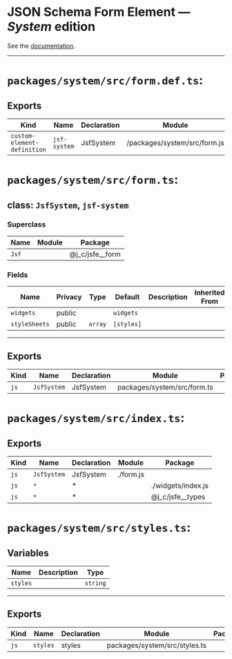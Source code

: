 # JSON Schema Form Element — ***System*** edition

See the [documentation](../../README.md). 

---

# `packages/system/src/form.def.ts`:

## Exports

| Kind                        | Name         | Declaration | Module                       | Package |
| --------------------------- | ------------ | ----------- | ---------------------------- | ------- |
| `custom-element-definition` | `jsf-system` | JsfSystem   | /packages/system/src/form.js |         |

# `packages/system/src/form.ts`:

## class: `JsfSystem`, `jsf-system`

### Superclass

| Name  | Module | Package            |
| ----- | ------ | ------------------ |
| `Jsf` |        | @j\_c/jsfe\_\_form |

### Fields

| Name          | Privacy | Type    | Default    | Description | Inherited From |
| ------------- | ------- | ------- | ---------- | ----------- | -------------- |
| `widgets`     | public  |         | `widgets`  |             |                |
| `styleSheets` | public  | `array` | `[styles]` |             |                |

<hr/>

## Exports

| Kind | Name        | Declaration | Module                      | Package |
| ---- | ----------- | ----------- | --------------------------- | ------- |
| `js` | `JsfSystem` | JsfSystem   | packages/system/src/form.ts |         |

# `packages/system/src/index.ts`:

## Exports

| Kind | Name        | Declaration | Module    | Package             |
| ---- | ----------- | ----------- | --------- | ------------------- |
| `js` | `JsfSystem` | JsfSystem   | ./form.js |                     |
| `js` | `*`         | \*          |           | ./widgets/index.js  |
| `js` | `*`         | \*          |           | @j\_c/jsfe\_\_types |

# `packages/system/src/styles.ts`:

## Variables

| Name     | Description | Type     |
| -------- | ----------- | -------- |
| `styles` |             | `string` |

<hr/>

## Exports

| Kind | Name     | Declaration | Module                        | Package |
| ---- | -------- | ----------- | ----------------------------- | ------- |
| `js` | `styles` | styles      | packages/system/src/styles.ts |         |

